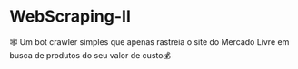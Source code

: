 # WebScraping-II
🕸️ Um bot crawler simples que apenas rastreia o site do Mercado Livre em busca de produtos do seu valor  de custo💰
